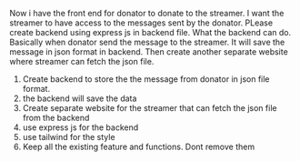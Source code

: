 Now i have the front end for donator to donate to the streamer. I want the streamer to have access to the messages sent by the donator. PLease create backend using express js in backend file. What the backend can do. Basically when donator send the message to the streamer. It will save the message in json format in backend. Then create another separate website where streamer can fetch the json file.

1. Create backend to store the the message from donator in json file format.
2. the backend will save the data
3. Create separate website for the streamer that can fetch the json file from the backend
4. use express js for the backend
5. use tailwind for the style
6. Keep all the existing feature and functions. Dont remove them